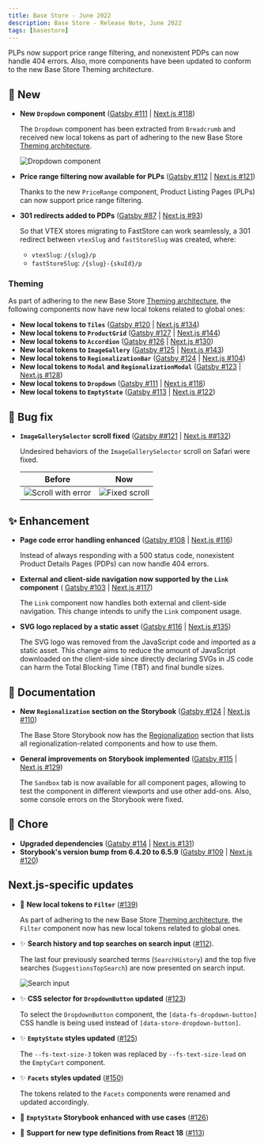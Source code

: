 ```yaml
---
title: Base Store - June 2022
description: Base Store - Release Note, June 2022
tags: [basestore]
---
```


PLPs now support price range filtering, and nonexistent PDPs can now handle 404 errors. Also, more components have been updated to conform to the new Base Store Theming architecture.

<!--truncate-->

## 🎉 New

- **New `Dropdown` component**  ([Gatsby #111](https://github.com/vtex-sites/gatsby.store/pull/111) | [Next.js #118](https://github.com/vtex-sites/nextjs.store/pull/118))

  The `Dropdown` component has been extracted from `Breadcrumb` and received new local tokens as part of adhering to the new Base Store [Theming architecture](https://nextjs-store-storybook.vercel.app/?path=/docs/theming--page).

  ![Dropdown component](https://user-images.githubusercontent.com/60782333/176910981-a850a275-d352-41ce-9e20-135201938531.png)

- **Price range filtering now available for PLPs**  ([Gatsby #112](https://github.com/vtex-sites/gatsby.store/pull/112) | [Next.js #121](https://github.com/vtex-sites/nextjs.store/pull/121))

  Thanks to the new `PriceRange` component, Product Listing Pages (PLPs) can now support price range filtering.

- **301 redirects added to PDPs**  ([Gatsby #87](https://github.com/vtex-sites/gatsby.store/pull/87) | [Next.js #93](https://github.com/vtex-sites/nextjs.store/pull/93))
 
  So that VTEX stores migrating to FastStore can work seamlessly, a 301 redirect between `vtexSlug` and `fastStoreSlug` was created, where:
  - `vtexSlug`: `/{slug}/p`
  - `fastStoreSlug`: `/{slug}-{skuId}/p`

### Theming 

As part of adhering to the new Base Store [Theming architecture](https://nextjs-store-storybook.vercel.app/?path=/docs/theming--page), the following components now have new local tokens related to global ones:

- **New local tokens to `Tiles`** ([Gatsby #120](https://github.com/vtex-sites/gatsby.store/pull/120) | [Next.js #134](https://github.com/vtex-sites/nextjs.store/pull/134))
- **New local tokens to `ProductGrid`**  ([Gatsby #127](https://github.com/vtex-sites/gatsby.store/pull/127) | [Next.js #144](https://github.com/vtex-sites/nextjs.store/pull/144))
- **New local tokens to `Accordion`**  ([Gatsby #126](https://github.com/vtex-sites/gatsby.store/pull/126) | [Next.js #130](https://github.com/vtex-sites/nextjs.store/pull/130))
- **New local tokens to `ImageGallery`**  ([Gatsby #125](https://github.com/vtex-sites/gatsby.store/pull/125) | [Next.js #143](https://github.com/vtex-sites/nextjs.store/pull/143))
- **New local tokens to `RegionalizationBar`**  ([Gatsby #124](https://github.com/vtex-sites/gatsby.store/pull/124) | [Next.js #104](https://github.com/vtex-sites/nextjs.store/pull/104))
- **New local tokens to `Modal` and  `RegionalizationModal`** ([Gatsby #123](https://github.com/vtex-sites/gatsby.store/pull/123) | [Next.js #128](https://github.com/vtex-sites/nextjs.store/pull/128))
- **New local tokens to `Dropdown`**  ([Gatsby #111](https://github.com/vtex-sites/gatsby.store/pull/111) | [Next.js #118](https://github.com/vtex-sites/nextjs.store/pull/118))
- **New local tokens to `EmptyState`**  ([Gatsby #113](https://github.com/vtex-sites/gatsby.store/pull/113) | [Next.js #122](https://github.com/vtex-sites/nextjs.store/pull/122))

## <span role="img" aria-label="bug fix">🐛</span> Bug fix

- **`ImageGallerySelector` scroll fixed** ([Gatsby ##121](https://github.com/vtex-sites/gatsby.store/pull/121) | [Next.js ##132](https://github.com/vtex-sites/nextjs.store/pull/#132))
  
  Undesired behaviors of the `ImageGallerySelector` scroll on Safari were fixed.
  
  | Before | Now |
  |-------|--------|
  | ![Scroll with error](https://user-images.githubusercontent.com/60782333/176907149-857d8224-5f99-45a7-adb3-62ae13ac836a.gif)  | ![Fixed scroll](https://user-images.githubusercontent.com/60782333/176907157-7480bed9-e36f-4483-b214-fee985f14fe6.gif) |

## <span role="img" aria-label="Enhancement">✨</span> Enhancement

- **Page code error handling enhanced** ([Gatsby #108](https://github.com/vtex-sites/gatsby.store/pull/108) | [Next.js #116](https://github.com/vtex-sites/nextjs.store/pull/116))
  
  Instead of always responding with a 500 status code, nonexistent Product Details Pages (PDPs) can now handle 404 errors.

- **External and client-side navigation now supported by the `Link` component** ( [Gatsby #103](https://github.com/vtex-sites/gatsby.store/pull/103) | [Next.js #117](https://github.com/vtex-sites/nextjs.store/pull/117))

  The `Link` component now handles both external and client-side navigation. This change intends to unify the `Link` component usage.

- **SVG logo replaced by a static asset** ([Gatsby #116](https://github.com/vtex-sites/gatsby.store/pull/116) | [Next.js #135](https://github.com/vtex-sites/nextjs.store/pull/135))

  The SVG logo was removed from the JavaScript code and imported as a static asset. This change aims to reduce the amount of JavaScript downloaded on the client-side since directly declaring SVGs in JS code can harm the Total Blocking Time (TBT) and final bundle sizes.

## <span role="img" aria-label="Documentation updates">📄</span> Documentation

- **New `Regionalization` section on the Storybook** ([Gatsby #124](https://github.com/vtex-sites/gatsby.store/pull/124) | [Next.js #110](https://github.com/vtex-sites/nextjs.store/pull/110))
  
  The Base Store Storybook now has the [Regionalization](https://nextjs-store-storybook.vercel.app/?path=/docs/features-regionalization-overview--default-button) section that lists all regionalization-related components and how to use them.

- **General improvements on Storybook implemented** ([Gatsby #115](https://github.com/vtex-sites/gatsby.store/pull/115) | [Next.js #129](https://github.com/vtex-sites/nextjs.store/pull/129))

  The `Sandbox` tab is now available for all component pages, allowing to test the component in different viewports and use other add-ons. Also, some console errors on the Storybook were fixed.

## <span role="img" aria-label="chores">🧹</span> Chore

- **Upgraded dependencies** ([Gatsby #114](https://github.com/vtex-sites/gatsby.store/pull/114) | [Next.js #131](https://github.com/vtex-sites/nextjs.store/pull/131))
- **Storybook's version bump from 6.4.20 to 6.5.9** ([Gatsby #109](https://github.com/vtex-sites/gatsby.store/pull/109) | [ Next.js #120](https://github.com/vtex-sites/nextjs.store/pull/120))

## Next.js-specific updates

- 🎉 **New local tokens to `Filter`** ([#139](https://github.com/vtex-sites/nextjs.store/pull/139))

  As part of adhering to the new Base Store [Theming architecture](https://nextjs-store-storybook.vercel.app/?path=/docs/theming--page), the `Filter` component now has new local tokens related to global ones.

- ✨ **Search history and top searches on search input** ([#112](https://github.com/vtex-sites/nextjs.store/pull/112)).

  The last four previously searched terms (`SearchHistory`) and the top five searches (`SuggestionsTopSearch`) are now presented on search input.

  ![Search input](https://user-images.githubusercontent.com/381395/173456338-f7e9c2cc-6bcc-441c-8d5f-c526b17e292b.gif)

- ✨ **CSS selector for `DropdownButton` updated** ([#123](https://github.com/vtex-sites/nextjs.store/pull/123))
  
  To select the `DropdownButton` component, the `[data-fs-dropdown-button]` CSS handle is being used instead of `[data-store-dropdown-button]`.

- ✨ **`EmptyState` styles updated** ([#125](https://github.com/vtex-sites/nextjs.store/pull/125))
  
  The `--fs-text-size-3` token was replaced by `--fs-text-size-lead` on the `EmptyCart` component.

- ✨ **`Facets` styles updated** ([#150](https://github.com/vtex-sites/nextjs.store/pull/150))

  The tokens related to the `Facets` components were renamed and updated accordingly.

- 📄 **`EmptyState` Storybook enhanced with use cases** ([#126](https://github.com/vtex-sites/nextjs.store/pull/126))
- 🧹 **Support for new type definitions from React 18** ([#113](https://github.com/vtex-sites/nextjs.store/pull/113))
